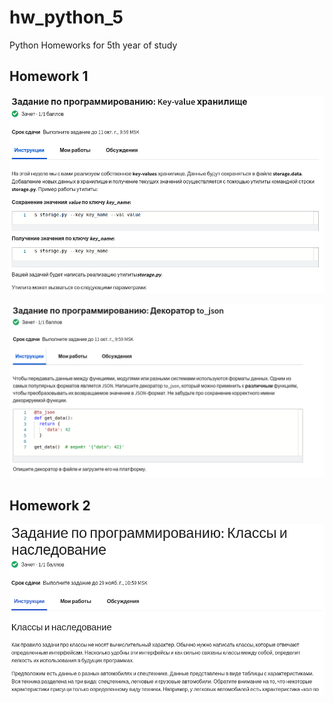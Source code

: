 # hw_python_5
Python Homeworks for 5th year of study 

## Homework 1

![key-value](res/storage.png "Выполненное задание key-value и условие")


![to_json](res/to_json.png "Выполненное задание to_json и условие")

## Homework 2

![classes_inherit](res/classes_inher.png "Выполненное задание Классы и наследование и условие")
